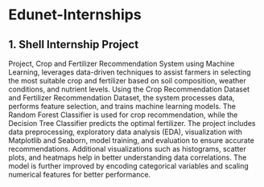 # Edunet-Internships

## 1. Shell Internship Project
Project, Crop and Fertilizer Recommendation System using Machine Learning, leverages data-driven techniques to assist farmers in selecting the most suitable crop and fertilizer based on soil composition, weather conditions, and nutrient levels. Using the Crop Recommendation Dataset and Fertilizer Recommendation Dataset, the system processes data, performs feature selection, and trains machine learning models. The Random Forest Classifier is used for crop recommendation, while the Decision Tree Classifier predicts the optimal fertilizer. The project includes data preprocessing, exploratory data analysis (EDA), visualization with Matplotlib and Seaborn, model training, and evaluation to ensure accurate recommendations. Additional visualizations such as histograms, scatter plots, and heatmaps help in better understanding data correlations. The model is further improved by encoding categorical variables and scaling numerical features for better performance. 
